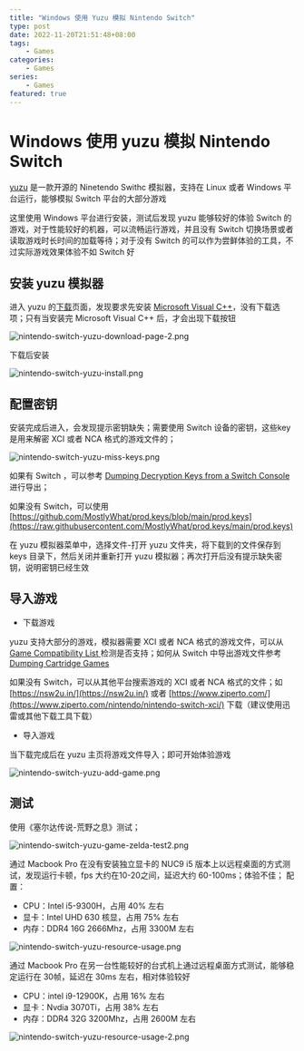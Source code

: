 ```yaml
---
title: "Windows 使用 Yuzu 模拟 Nintendo Switch"
type: post
date: 2022-11-20T21:51:48+08:00
tags:
    - Games
categories: 
    - Games
series: 
    - Games
featured: true  
---
```


# Windows 使用 yuzu 模拟 Nintendo Switch

[yuzu](https://yuzu-emu.org/) 是一款开源的 Ninetendo Swithc 模拟器，支持在 Linux 或者 Windows 平台运行，能够模拟 Switch 平台的大部分游戏

这里使用 Windows 平台进行安装，测试后发现 yuzu 能够较好的体验 Switch 的游戏，对于性能较好的机器，可以流畅运行游戏，并且没有 Switch 切换场景或者读取游戏时长时间的加载等待；对于没有 Switch 的可以作为尝鲜体验的工具，不过实际游戏效果体验不如 Switch 好

## 安装 yuzu 模拟器

进入 yuzu 的[下载](https://yuzu-emu.org/downloads/)页面，发现要求先安装 [Microsoft Visual C++](https://aka.ms/vs/17/release/vc_redist.x64.exe)，没有下载选项；只有当安装完 Microsoft Visual C++ 后，才会出现下载按钮

![nintendo-switch-yuzu-download-page-2.png](https://img.hellowood.dev/picture/nintendo-switch-yuzu-download-page-2.png)

下载后安装

![nintendo-switch-yuzu-install.png](https://img.hellowood.dev/picture/nintendo-switch-yuzu-install.png)

## 配置密钥

安装完成后进入，会发现提示密钥缺失；需要使用 Switch 设备的密钥，这些key 是用来解密 XCI 或者 NCA 格式的游戏文件的；

![nintendo-switch-yuzu-miss-keys.png](https://img.hellowood.dev/picture/nintendo-switch-yuzu-miss-keys.png)

如果有 Switch ，可以参考 [Dumping Decryption Keys from a Switch Console](https://yuzu-emu.org/wiki/dumping-decryption-keys-from-a-switch-console/) 进行导出；

如果没有 Switch，可以使用 [https://github.com/MostlyWhat/prod.keys/blob/main/prod.keys](https://raw.githubusercontent.com/MostlyWhat/prod.keys/main/prod.keys)

在 yuzu 模拟器菜单中，选择文件-打开 yuzu 文件夹，将下载到的文件保存到 keys 目录下，然后关闭并重新打开 yuzu 模拟器；再次打开后没有提示缺失密钥，说明密钥已经生效

## 导入游戏

- 下载游戏

yuzu 支持大部分的游戏，模拟器需要 XCI 或者 NCA 格式的游戏文件，可以从 [Game Compatibility List
](https://yuzu-emu.org/game/) 检测是否支持；如何从 Switch 中导出游戏文件参考 [Dumping Cartridge Games](https://yuzu-emu.org/help/quickstart/#dumping-cartridge-games)

如果没有 Switch，可以从其他平台搜索游戏的 XCI 或者 NCA 格式的文件；如 [https://nsw2u.in/](https://nsw2u.in/) 或者 [https://www.ziperto.com/](https://www.ziperto.com/nintendo/nintendo-switch-xci/) 下载（建议使用迅雷或其他下载工具下载）

- 导入游戏 

当下载完成后在 yuzu 主页将游戏文件导入；即可开始体验游戏

![nintendo-switch-yuzu-add-game.png](https://img.hellowood.dev/picture/nintendo-switch-yuzu-add-game.png)

## 测试

使用《塞尔达传说-荒野之息》测试；

![nintendo-switch-yuzu-game-zelda-test2.png](https://img.hellowood.dev/picture/nintendo-switch-yuzu-game-zelda-test2.png)

通过 Macbook Pro 在没有安装独立显卡的 NUC9 i5 版本上以远程桌面的方式测试，发现运行卡顿，fps 大约在10-20之间，延迟大约 60-100ms；体验不佳；
配置：
- CPU：Intel i5-9300H，占用 40% 左右
- 显卡：Intel UHD 630 核显，占用 75% 左右
- 内存：DDR4 16G 2666Mhz，占用 3300M 左右

![nintendo-switch-yuzu-resource-usage.png](https://img.hellowood.dev/picture/nintendo-switch-yuzu-resource-usage.png)

通过 Macbook Pro 在另一台性能较好的台式机上通过远程桌面方式测试，能够稳定运行在 30帧，延迟在 30ms 左右，相对体验较好
- CPU：intel i9-12900K，占用 16% 左右
- 显卡：Nvdia 3070Ti，占用 38% 左右
- 内存：DDR4 32G 3200Mhz，占用 2600M 左右

![nintendo-switch-yuzu-resource-usage-2.png](https://img.hellowood.dev/picture/nintendo-switch-yuzu-resource-usage-2.png)